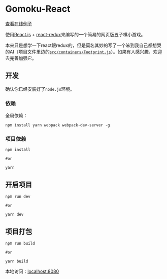 # Gomoku-React

[查看在线例子](https://classlfz.github.io/gomoku-react/)

使用[React.js](https://facebook.github.io/react/) + [react-redux](https://github.com/reactjs/react-redux)来编写的一个简易的网页版五子棋小游戏。

本来只是想学一下react跟redux的，但是莫名其妙的写了一个笨到我自己都想哭的AI（项目文件里边的[`src/containers/Footprint.js`](./src/containers/Footprint.js)）。如果有人感兴趣，欢迎去完善加强它。

## 开发

确认你已经安装好了`node.js`环境。

### 依赖

全局依赖：

`npm install yarn webpack webpack-dev-server -g`

### 项目依赖

```
npm install

#or

yarn
```

## 开启项目

```
npm run dev 

#or

yarn dev
```

## 项目打包

```
npm run build

#or

yarn build
```

本地访问：[localhost:8080](http://localhost:8080)